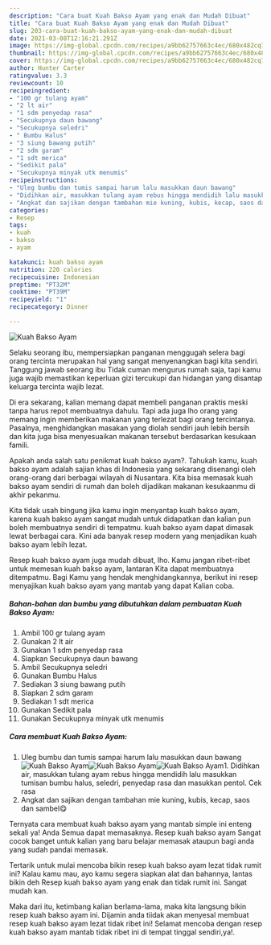 ```yaml
---
description: "Cara buat Kuah Bakso Ayam yang enak dan Mudah Dibuat"
title: "Cara buat Kuah Bakso Ayam yang enak dan Mudah Dibuat"
slug: 203-cara-buat-kuah-bakso-ayam-yang-enak-dan-mudah-dibuat
date: 2021-03-08T12:16:21.291Z
image: https://img-global.cpcdn.com/recipes/a9bb62757663c4ec/680x482cq70/kuah-bakso-ayam-foto-resep-utama.jpg
thumbnail: https://img-global.cpcdn.com/recipes/a9bb62757663c4ec/680x482cq70/kuah-bakso-ayam-foto-resep-utama.jpg
cover: https://img-global.cpcdn.com/recipes/a9bb62757663c4ec/680x482cq70/kuah-bakso-ayam-foto-resep-utama.jpg
author: Hunter Carter
ratingvalue: 3.3
reviewcount: 10
recipeingredient:
- "100 gr tulang ayam"
- "2 lt air"
- "1 sdm penyedap rasa"
- "Secukupnya daun bawang"
- "Secukupnya seledri"
- " Bumbu Halus"
- "3 siung bawang putih"
- "2 sdm garam"
- "1 sdt merica"
- "Sedikit pala"
- "Secukupnya minyak utk menumis"
recipeinstructions:
- "Uleg bumbu dan tumis sampai harum lalu masukkan daun bawang"
- "Didihkan air, masukkan tulang ayam rebus hingga mendidih lalu masukkan tumisan bumbu halus, seledri, penyedap rasa dan masukkan pentol. Cek rasa"
- "Angkat dan sajikan dengan tambahan mie kuning, kubis, kecap, saos dan sambel😋"
categories:
- Resep
tags:
- kuah
- bakso
- ayam

katakunci: kuah bakso ayam 
nutrition: 220 calories
recipecuisine: Indonesian
preptime: "PT32M"
cooktime: "PT39M"
recipeyield: "1"
recipecategory: Dinner

---
```



![Kuah Bakso Ayam](https://img-global.cpcdn.com/recipes/a9bb62757663c4ec/680x482cq70/kuah-bakso-ayam-foto-resep-utama.jpg)

Selaku seorang ibu, mempersiapkan panganan menggugah selera bagi orang tercinta merupakan hal yang sangat menyenangkan bagi kita sendiri. Tanggung jawab seorang ibu Tidak cuman mengurus rumah saja, tapi kamu juga wajib memastikan keperluan gizi tercukupi dan hidangan yang disantap keluarga tercinta wajib lezat.

Di era  sekarang, kalian memang dapat membeli panganan praktis meski tanpa harus repot membuatnya dahulu. Tapi ada juga lho orang yang memang ingin memberikan makanan yang terlezat bagi orang tercintanya. Pasalnya, menghidangkan masakan yang diolah sendiri jauh lebih bersih dan kita juga bisa menyesuaikan makanan tersebut berdasarkan kesukaan famili. 



Apakah anda salah satu penikmat kuah bakso ayam?. Tahukah kamu, kuah bakso ayam adalah sajian khas di Indonesia yang sekarang disenangi oleh orang-orang dari berbagai wilayah di Nusantara. Kita bisa memasak kuah bakso ayam sendiri di rumah dan boleh dijadikan makanan kesukaanmu di akhir pekanmu.

Kita tidak usah bingung jika kamu ingin menyantap kuah bakso ayam, karena kuah bakso ayam sangat mudah untuk didapatkan dan kalian pun boleh membuatnya sendiri di tempatmu. kuah bakso ayam dapat dimasak lewat berbagai cara. Kini ada banyak resep modern yang menjadikan kuah bakso ayam lebih lezat.

Resep kuah bakso ayam juga mudah dibuat, lho. Kamu jangan ribet-ribet untuk memesan kuah bakso ayam, lantaran Kita dapat membuatnya ditempatmu. Bagi Kamu yang hendak menghidangkannya, berikut ini resep menyajikan kuah bakso ayam yang mantab yang dapat Kalian coba.

<!--inarticleads1-->

##### Bahan-bahan dan bumbu yang dibutuhkan dalam pembuatan Kuah Bakso Ayam:

1. Ambil 100 gr tulang ayam
1. Gunakan 2 lt air
1. Gunakan 1 sdm penyedap rasa
1. Siapkan Secukupnya daun bawang
1. Ambil Secukupnya seledri
1. Gunakan  Bumbu Halus
1. Sediakan 3 siung bawang putih
1. Siapkan 2 sdm garam
1. Sediakan 1 sdt merica
1. Gunakan Sedikit pala
1. Gunakan Secukupnya minyak utk menumis




<!--inarticleads2-->

##### Cara membuat Kuah Bakso Ayam:

1. Uleg bumbu dan tumis sampai harum lalu masukkan daun bawang
<img src="https://img-global.cpcdn.com/steps/05662397dd0b1783/160x128cq70/kuah-bakso-ayam-langkah-memasak-1-foto.jpg" alt="Kuah Bakso Ayam"><img src="https://img-global.cpcdn.com/steps/9873260bafa082c0/160x128cq70/kuah-bakso-ayam-langkah-memasak-1-foto.jpg" alt="Kuah Bakso Ayam"><img src="https://img-global.cpcdn.com/steps/1af844ca451e1217/160x128cq70/kuah-bakso-ayam-langkah-memasak-1-foto.jpg" alt="Kuah Bakso Ayam">1. Didihkan air, masukkan tulang ayam rebus hingga mendidih lalu masukkan tumisan bumbu halus, seledri, penyedap rasa dan masukkan pentol. Cek rasa
1. Angkat dan sajikan dengan tambahan mie kuning, kubis, kecap, saos dan sambel😋




Ternyata cara membuat kuah bakso ayam yang mantab simple ini enteng sekali ya! Anda Semua dapat memasaknya. Resep kuah bakso ayam Sangat cocok banget untuk kalian yang baru belajar memasak ataupun bagi anda yang sudah pandai memasak.

Tertarik untuk mulai mencoba bikin resep kuah bakso ayam lezat tidak rumit ini? Kalau kamu mau, ayo kamu segera siapkan alat dan bahannya, lantas bikin deh Resep kuah bakso ayam yang enak dan tidak rumit ini. Sangat mudah kan. 

Maka dari itu, ketimbang kalian berlama-lama, maka kita langsung bikin resep kuah bakso ayam ini. Dijamin anda tiidak akan menyesal membuat resep kuah bakso ayam lezat tidak ribet ini! Selamat mencoba dengan resep kuah bakso ayam mantab tidak ribet ini di tempat tinggal sendiri,ya!.

